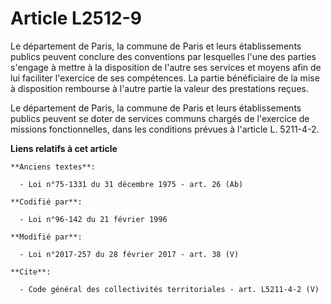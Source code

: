 # Article L2512-9

Le département de Paris, la commune de Paris et leurs établissements publics peuvent conclure des conventions par lesquelles
l'une des parties s'engage à mettre à la disposition de l'autre ses services et moyens afin de lui faciliter l'exercice de
ses compétences. La partie bénéficiaire de la mise à disposition rembourse à l'autre partie la valeur des prestations
reçues. 

Le département de Paris, la commune de Paris et leurs établissements publics peuvent se doter de services communs chargés de
l'exercice de missions fonctionnelles, dans les conditions prévues à l'article L. 5211-4-2.

**Liens relatifs à cet article**

	**Anciens textes**:

	  - Loi n°75-1331 du 31 décembre 1975 - art. 26 (Ab)

	**Codifié par**:

	  - Loi n°96-142 du 21 février 1996

	**Modifié par**:

	  - Loi n°2017-257 du 28 février 2017 - art. 38 (V)

	**Cite**:

	  - Code général des collectivités territoriales - art. L5211-4-2 (V)
